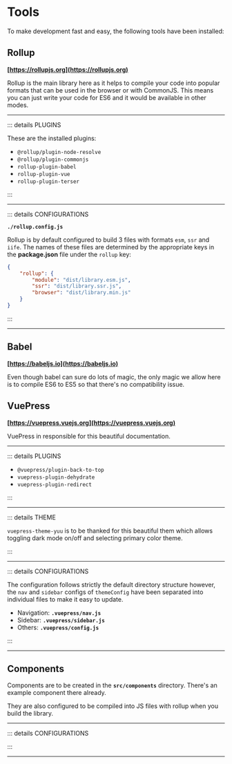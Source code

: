 # Tools

To make development fast and easy, the following tools have been installed:

## Rollup

**[https://rollupjs.org](https://rollupjs.org)**

Rollup is the main library here as it helps to compile your code into popular formats
that can be used in the browser or with CommonJS. This means you can just write your
code for ES6 and it would be available in other modes.

---

::: details PLUGINS

These are the installed plugins:

- `@rollup/plugin-node-resolve`
- `@rollup/plugin-commonjs`
- `rollup-plugin-babel`
- `rollup-plugin-vue`
- `rollup-plugin-terser`

:::

---

::: details CONFIGURATIONS

**`./rollup.config.js`**

Rollup is by default configured to build 3 files with formats `esm`, `ssr` and `iife`.
The names of these files are determined by the appropriate keys in the **package.json**
file under the `rollup` key:

```json
{
    "rollup": {
        "module": "dist/library.esm.js",
        "ssr": "dist/library.ssr.js",
        "browser": "dist/library.min.js"
    }
}
```

:::

---

## Babel

**[https://babeljs.io](https://babeljs.io)**

Even though babel can sure do lots of magic, the only magic we allow here is to compile
ES6 to ES5 so that there's no compatibility issue.

## VuePress

**[https://vuepress.vuejs.org](https://vuepress.vuejs.org)**

VuePress in responsible for this beautiful documentation.

---
::: details PLUGINS

- `@vuepress/plugin-back-to-top`
- `vuepress-plugin-dehydrate`
- `vuepress-plugin-redirect`

:::

---

::: details THEME

`vuepress-theme-yuu` is to be thanked for this beautiful them which allows toggling
dark mode on/off and selecting primary color theme.

:::

---

::: details CONFIGURATIONS

The configuration follows strictly the default directory structure however, the `nav`
and `sidebar` configs of `themeConfig` have been separated into individual files
to make it easy to update.

- Navigation: **`.vuepress/nav.js`**
- Sidebar: **`.vuepress/sidebar.js`**
- Others: **`.vuepress/config.js`**

:::

---

## Components

Components are to be created in the **`src/components`** directory. There's an example
component there already.

They are also configured to be compiled into JS files with rollup when you build
the library.

---

::: details CONFIGURATIONS

:::

---
